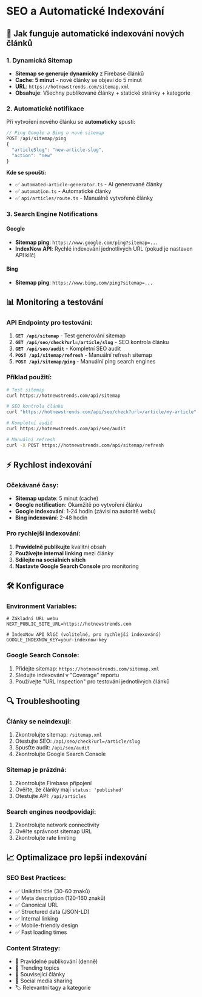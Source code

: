 # SEO a Automatické Indexování

## 🔄 Jak funguje automatické indexování nových článků

### **1. Dynamická Sitemap**
- **Sitemap se generuje dynamicky** z Firebase článků
- **Cache: 5 minut** - nové články se objeví do 5 minut
- **URL**: `https://hotnewstrends.com/sitemap.xml`
- **Obsahuje**: Všechny publikované články + statické stránky + kategorie

### **2. Automatické notifikace**
Při vytvoření nového článku se **automaticky** spustí:

```typescript
// Ping Google a Bing o nové sitemap
POST /api/sitemap/ping
{
  "articleSlug": "new-article-slug",
  "action": "new"
}
```

**Kde se spouští:**
- ✅ `automated-article-generator.ts` - AI generované články
- ✅ `automation.ts` - Automatické články
- ✅ `api/articles/route.ts` - Manuálně vytvořené články

### **3. Search Engine Notifications**

#### **Google**
- **Sitemap ping**: `https://www.google.com/ping?sitemap=...`
- **IndexNow API**: Rychlé indexování jednotlivých URL (pokud je nastaven API klíč)

#### **Bing**
- **Sitemap ping**: `https://www.bing.com/ping?sitemap=...`

## 📊 Monitoring a testování

### **API Endpointy pro testování:**

1. **`GET /api/sitemap`** - Test generování sitemap
2. **`GET /api/seo/check?url=/article/slug`** - SEO kontrola článku
3. **`GET /api/seo/audit`** - Kompletní SEO audit
4. **`POST /api/sitemap/refresh`** - Manuální refresh sitemap
5. **`POST /api/sitemap/ping`** - Manuální ping search engines

### **Příklad použití:**
```bash
# Test sitemap
curl https://hotnewstrends.com/api/sitemap

# SEO kontrola článku
curl "https://hotnewstrends.com/api/seo/check?url=/article/my-article"

# Kompletní audit
curl https://hotnewstrends.com/api/seo/audit

# Manuální refresh
curl -X POST https://hotnewstrends.com/api/sitemap/refresh
```

## ⚡ Rychlost indexování

### **Očekávané časy:**
- **Sitemap update**: 5 minut (cache)
- **Google notification**: Okamžitě po vytvoření článku
- **Google indexování**: 1-24 hodin (závisí na autoritě webu)
- **Bing indexování**: 2-48 hodin

### **Pro rychlejší indexování:**
1. **Pravidelně publikujte** kvalitní obsah
2. **Používejte internal linking** mezi články
3. **Sdílejte na sociálních sítích**
4. **Nastavte Google Search Console** pro monitoring

## 🛠️ Konfigurace

### **Environment Variables:**
```env
# Základní URL webu
NEXT_PUBLIC_SITE_URL=https://hotnewstrends.com

# IndexNow API klíč (volitelné, pro rychlejší indexování)
GOOGLE_INDEXNOW_KEY=your-indexnow-key
```

### **Google Search Console:**
1. Přidejte sitemap: `https://hotnewstrends.com/sitemap.xml`
2. Sledujte indexování v "Coverage" reportu
3. Používejte "URL Inspection" pro testování jednotlivých článků

## 🔍 Troubleshooting

### **Články se neindexují:**
1. Zkontrolujte sitemap: `/sitemap.xml`
2. Otestujte SEO: `/api/seo/check?url=/article/slug`
3. Spusťte audit: `/api/seo/audit`
4. Zkontrolujte Google Search Console

### **Sitemap je prázdná:**
1. Zkontrolujte Firebase připojení
2. Ověřte, že články mají `status: 'published'`
3. Otestujte API: `/api/articles`

### **Search engines neodpovídají:**
1. Zkontrolujte network connectivity
2. Ověřte správnost sitemap URL
3. Zkontrolujte rate limiting

## 📈 Optimalizace pro lepší indexování

### **SEO Best Practices:**
- ✅ Unikátní title (30-60 znaků)
- ✅ Meta description (120-160 znaků)
- ✅ Canonical URL
- ✅ Structured data (JSON-LD)
- ✅ Internal linking
- ✅ Mobile-friendly design
- ✅ Fast loading times

### **Content Strategy:**
- 📝 Pravidelné publikování (denně)
- 🎯 Trending topics
- 🔗 Související články
- 📱 Social media sharing
- 🏷️ Relevantní tagy a kategorie
